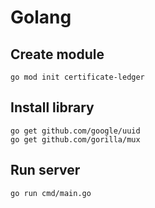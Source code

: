 # Golang

## Create module
```
go mod init certificate-ledger
```

## Install library
```
go get github.com/google/uuid
go get github.com/gorilla/mux
```

## Run server
```
go run cmd/main.go
```